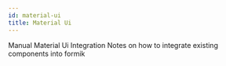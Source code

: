 ```yaml
---
id: material-ui
title: Material Ui
---
```


Manual Material Ui Integration
Notes on how to integrate existing components into formik

